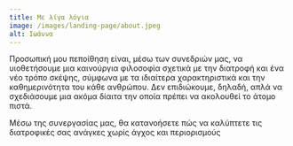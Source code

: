 ```yaml
---
title: Με λίγα λόγια
image: /images/landing-page/about.jpeg
alt: Ιωάννα
---
```

Προσωπική μου πεποίθηση είναι, μέσω των συνεδριών μας, να υιοθετήσουμε μια καινούργια φιλοσοφία σχετικά με την διατροφή και ένα νέο τρόπο σκέψης, σύμφωνα με τα ιδιαίτερα χαρακτηριστικά και την καθημερινότητα του κάθε ανθρώπου. Δεν επιδιώκουμε, δηλαδή, απλά να σχεδιάσουμε μια ακόμα δίαιτα την οποία πρέπει να ακολουθεί το άτομο πιστά.

Μέσω της συνεργασίας μας, θα κατανοήσετε πώς να καλύπτετε τις διατροφικές σας ανάγκες χωρίς άγχος
και περιορισμούς
